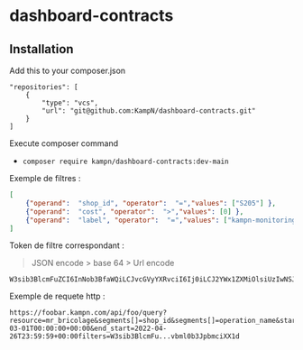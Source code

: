 # dashboard-contracts

## Installation

Add this to your composer.json

	"repositories": [
		{
			"type": "vcs",
			"url": "git@github.com:KampN/dashboard-contracts.git"
		}
	]
	

Execute composer command 
- `composer require kampn/dashboard-contracts:dev-main`
 

Exemple de filtres :
```json
[
	{"operand":  "shop_id", "operator":  "=","values": ["S205"]	},
	{"operand":  "cost", "operator":  ">","values": [0]	},
	{"operand":  "label", "operator":  "=","values": ["kampn-monitoring"]}
]
```
Token de filtre correspondant : 
> JSON encode > base 64 > Url encode
```text
W3sib3BlcmFuZCI6InNob3BfaWQiLCJvcGVyYXRvciI6Ij0iLCJ2YWx1ZXMiOlsiUzIwNSJdfSx7Im9wZXJhbmQiOiJjb3N0Iiwib3BlcmF0b3IiOiI%2BIiwidmFsdWVzIjpbMF19LHsib3BlcmFuZCI6ImxhYmVsIiwib3BlcmF0b3IiOiI9IiwidmFsdWVzIjpbImthbXBuLW1vbml0b3JpbmciXX1d
```

Exemple de requete http : 
```
https://foobar.kampn.com/api/foo/query?resource=mr_bricolage&segments[]=shop_id&segments[]=operation_name&start_date=2022-03-01T00:00:00+00:00&end_start=2022-04-26T23:59:59+00:00filters=W3sib3BlcmFu...vbml0b3JpbmciXX1d
```
